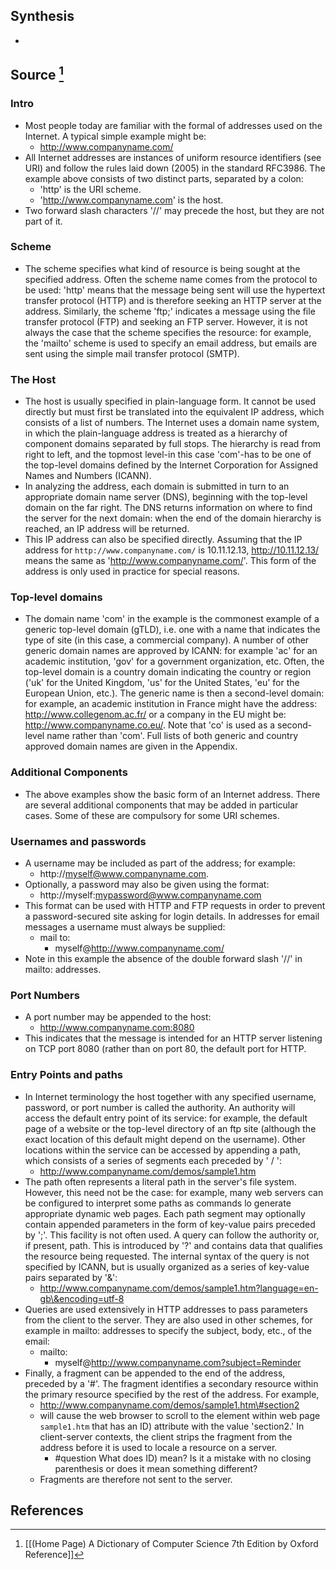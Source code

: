 ## Synthesis
- 
## Source [^1]
### Intro
- Most people today are familiar with the formal of addresses used on the Internet. A typical simple example might be:
	- http://www.companyname.com/
- All Internet addresses are instances of uniform resource identifiers (see URI) and follow the rules laid down (2005) in the standard RFC3986. The example above consists of two distinct parts, separated by a colon:
	- 'http' is the URI scheme.
	- 'http://www.companyname.com' is the host.
- Two forward slash characters '//' may precede the host, but they are not part of it.
### Scheme
- The scheme specifies what kind of resource is being sought at the specified address. Often the scheme name comes from the protocol to be used: 'http' means that the message being sent will use the hypertext transfer protocol (HTTP) and is therefore seeking an HTTP server at the address. Similarly, the scheme 'ftp;' indicates a message using the file transfer protocol (FTP) and seeking an FTP server. However, it is not always the case that the scheme specifies the resource: for example, the 'mailto' scheme is used to specify an email address, but emails are sent using the simple mail transfer protocol (SMTP).
### The Host
- The host is usually specified in plain-language form. It cannot be used directly but must first be translated into the equivalent IP address, which consists of a list of numbers. The Internet uses a domain name system, in which the plain-language address is treated as a hierarchy of component domains separated by full stops. The hierarchy is read from right to left, and the topmost level-in this case 'com'-has to be one of the top-level domains defined by the Internet Corporation for Assigned Names and Numbers (ICANN).
- In analyzing the address, each domain is submitted in turn to an appropriate domain name server (DNS), beginning with the top-level domain on the far right. The DNS returns information on where to find the server for the next domain: when the end of the domain hierarchy is reached, an IP address will be returned.
- This IP address can also be specified directly. Assuming that the IP address for `http://www.companyname.com/` is 10.11.12.13, http://10.11.12.13/ means the same as 'http://www.companyname.com/'. This form of the address is only used in practice for special reasons.

### Top-level domains
- The domain name 'com' in the example is the commonest example of a generic top-level domain (gTLD), i.e. one with a name that indicates the type of site (in this case, a commercial company). A number of other generic domain names are approved by ICANN: for example 'ac' for an academic institution, 'gov' for a government organization, etc. Often, the top-level domain is a country domain indicating the country or region ('uk' for the United Kingdom, 'us' for the United States, 'eu' for the European Union, etc.). The generic name is then a second-level domain: for example, an academic institution in France might have the address: http://www.collegenom.ac.fr/ or a company in the EU might be: http://www.companyname.co.eu/. Note that 'co' is used as a second-level name rather than 'com'. Full lists of both generic and country approved domain names are given in the Appendix.
### Additional Components
- The above examples show the basic form of an Internet address. There are several additional components that may be added in particular cases. Some of these are compulsory for some URI schemes.
### Usernames and passwords
- A username may be included as part of the address; for example:
	- http://myself@www.companyname.com. 
- Optionally, a password may also be given using the format:
	- http://myself:mypassword@www.companyname.com
- This format can be used with HTTP and FTP requests in order to prevent a password-secured site asking for login details. In addresses for email messages a username must always be supplied:
	- mail to:
		- myself@http://www.companyname.com/
- Note in this example the absence of the double forward slash '//' in mailto: addresses.
### Port Numbers
- A port number may be appended to the host:
	- http://www.companyname.com:8080
- This indicates that the message is intended for an HTTP server listening on TCP port 8080 (rather than on port 80, the default port for HTTP.
### Entry Points and paths
- In Internet terminology the host together with any specified username, password, or port number is called the authority. An authority will access the default entry point of its service: for example, the default page of a website or the top-level directory of an ftp site (although the exact location of this default might depend on the username). Other locations within the service can be accessed by appending a path, which consists of a series of segments each preceded by ' / ':
	- http://www.companyname.com/demos/sample1.htm
- The path often represents a literal path in the server's file system. However, this need not be the case: for example, many web servers can be configured to interpret some paths as commands lo generate appropriate dynamic web pages. Each path segment may optionally contain appended parameters in the form of key-value pairs preceded by ';'. This facility is not often used. A query can follow the authority or, if present, path. This is introduced by '?' and contains data that qualifies the resource being requested. The internal syntax of the query is not specified by ICANN, but is usually organized as a series of key-value pairs separated by '\&':
	- http://www.companyname.com/demos/sample1.htm?language=en-gb\&encoding=utf-8
- Queries are used extensively in HTTP addresses to pass parameters from the client to the server. They are also used in other schemes, for example in mailto: addresses to specify the subject, body, etc., of the email:
	- mailto:
		- myself@http://www.companyname.com?subject=Reminder
- Finally, a fragment can be appended to the end of the address, preceded by a '\#'. The fragment identifies a secondary resource within the primary resource specified by the rest of the address. For example,
	- http://www.companyname.com/demos/sample1.htm\#section2
	- will cause the web browser to scroll to the element within web page `sample1.htm` that has an ID) attribute with the value 'section2.' In client-server contexts, the client strips the fragment from the address before it is used to locale a resource on a server.
		- #question What does ID) mean? Is it a mistake with no closing parenthesis or does it mean something different?
	- Fragments are therefore not sent to the server.
## References

[^1]: [[(Home Page) A Dictionary of Computer Science 7th Edition by Oxford Reference]]